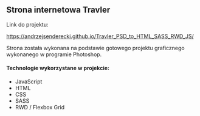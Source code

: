 <h2>Strona internetowa Travler</h2>

Link do projektu:

https://andrzejsenderecki.github.io/Travler_PSD_to_HTML_SASS_RWD_JS/

Strona została wykonana na podstawie gotowego projektu graficznego wykonanego w programie Photoshop. 

<h4>Technologie wykorzystane w projekcie:</h4>

- JavaScript
- HTML
- CSS
- SASS
- RWD / Flexbox Grid
